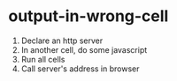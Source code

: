 # output-in-wrong-cell
1. Declare an http server
2. In another cell, do some javascript
3. Run all cells
4. Call server's address in browser
